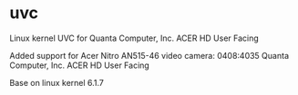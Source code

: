# uvc
Linux kernel UVC for Quanta Computer, Inc. ACER HD User Facing

Added support for Acer Nitro AN515-46 video camera:
0408:4035 Quanta Computer, Inc. ACER HD User Facing

Base on linux kernel 6.1.7
